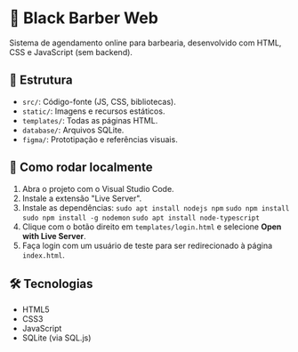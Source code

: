 # 💈 Black Barber Web

Sistema de agendamento online para barbearia, desenvolvido com HTML, CSS e JavaScript (sem backend).

## 📁 Estrutura
- `src/`: Código-fonte (JS, CSS, bibliotecas).
- `static/`: Imagens e recursos estáticos.
- `templates/`: Todas as páginas HTML.
- `database/`: Arquivos SQLite.
- `figma/`: Prototipação e referências visuais.

## 🚀 Como rodar localmente
1. Abra o projeto com o Visual Studio Code.
2. Instale a extensão "Live Server".
3. Instale as dependências:
```sudo apt install nodejs npm```
```sudo npm install```
```sudo npm install -g nodemon```
```sudo apt install node-typescript```
4. Clique com o botão direito em `templates/login.html` e selecione **Open with Live Server**.
5. Faça login com um usuário de teste para ser redirecionado à página `index.html`.

## 🛠️ Tecnologias
- HTML5
- CSS3
- JavaScript
- SQLite (via SQL.js)

